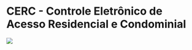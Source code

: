 #  CERC - Controle Eletrônico de Acesso Residencial e Condominial
<img src="https://i.imgur.com/o4fXX8z.png" />
